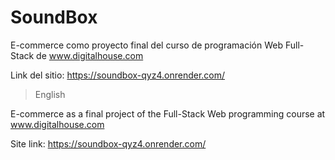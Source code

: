 # SoundBox
E-commerce como proyecto final del curso de programación Web Full-Stack de www.digitalhouse.com

Link del sitio: https://soundbox-qyz4.onrender.com/

> English

E-commerce as a final project of the Full-Stack Web programming course at www.digitalhouse.com

Site link: https://soundbox-qyz4.onrender.com/
